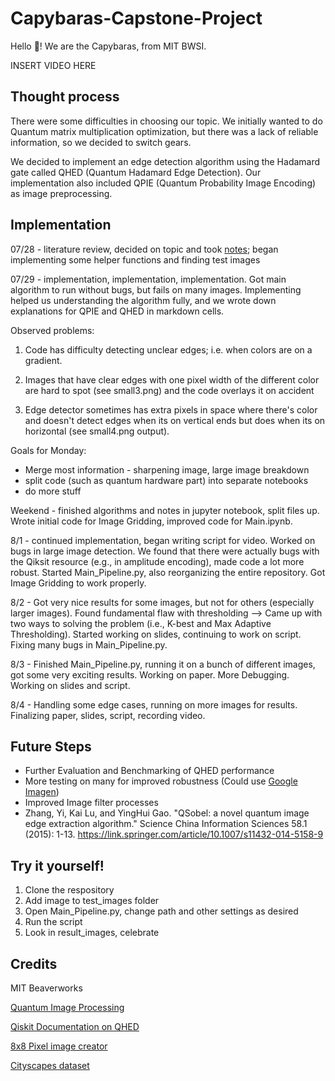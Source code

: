 # Capybaras-Capstone-Project

Hello 👋! We are the Capybaras, from MIT BWSI.

INSERT VIDEO HERE

## Thought process
There were some difficulties in choosing our topic. We initially wanted to do Quantum matrix multiplication optimization, but there was a lack of reliable information, so we decided to switch gears.

We decided to implement an edge detection algorithm using the Hadamard gate called QHED (Quantum Hadamard Edge Detection). Our implementation also included QPIE (Quantum Probability Image Encoding) as image preprocessing.  

## Implementation

07/28 - literature review, decided on topic and took [notes](https://docs.google.com/document/d/1KwwHY0z-jrOcwBCqH7Xco5jy1c1H4JHYLDq1byuVJ5E/edit?usp=sharing); began implementing some helper functions and finding test images

07/29 - implementation, implementation, implementation. Got main algorithm to run without bugs, but fails on many images. Implementing helped us understanding the algorithm fully, and we wrote down explanations for QPIE and QHED in markdown cells.

Observed problems:

1. Code has difficulty detecting unclear edges; i.e. when colors are on a gradient.

2. Images that have clear edges with one pixel width of the different color are hard to spot (see small3.png) and the code overlays it on accident

3. Edge detector sometimes has extra pixels in space where there's color and doesn't detect edges when its on vertical ends but does when its on horizontal (see small4.png output).

Goals for Monday:
- Merge most information - sharpening image, large image breakdown
- split code (such as quantum hardware part) into separate notebooks
- do more stuff

Weekend - finished algorithms and notes in jupyter notebook, split files up. Wrote initial code for Image Gridding, improved code for Main.ipynb.

8/1 - continued implementation, began writing script for video. Worked on bugs in large image detection. We found that there were actually bugs with the Qiksit resource (e.g., in amplitude encoding), made code a lot more robust. Started Main_Pipeline.py, also reorganizing the entire repository. Got Image Gridding to work properly. 

8/2 - Got very nice results for some images, but not for others (especially larger images). Found fundamental flaw with thresholding --> Came up with two ways to solving the problem (i.e., K-best and Max Adaptive Thresholding). Started working on slides, continuing to work on script. Fixing many bugs in Main_Pipeline.py.

8/3 - Finished Main_Pipeline.py, running it on a bunch of different images, got some very exciting results. Working on paper. More Debugging. Working on slides and script.

8/4 - Handling some edge cases, running on more images for results. Finalizing paper, slides, script, recording video.

## Future Steps
- Further Evaluation and Benchmarking of QHED performance
- More testing on many for improved robustness (Could use [Google Imagen](https://imagen.research.google/))
- Improved Image filter processes
- Zhang, Yi, Kai Lu, and YingHui Gao. "QSobel: a novel quantum image edge extraction algorithm." Science China Information Sciences 58.1 (2015): 1-13. https://link.springer.com/article/10.1007/s11432-014-5158-9

## Try it yourself!

1. Clone the respository
2. Add image to test_images folder
3. Open Main_Pipeline.py, change path and other settings as desired
4. Run the script
5. Look in result_images, celebrate

## Credits
MIT Beaverworks

[Quantum Image Processing](https://journals.aps.org/prx/pdf/10.1103/PhysRevX.7.031041)

[Qiskit Documentation on QHED](https://qiskit.org/textbook/ch-applications/quantum-edge-detection.html)

[8x8 Pixel image creator](https://www.pixilart.com/draw)

[Cityscapes dataset](https://www.cityscapes-dataset.com/)